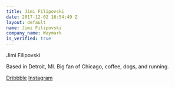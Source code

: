 ```yaml
---
title: Jimi Filipovski
date: 2017-12-02 16:54:49 Z
layout: default
name: Jimi Filipovski
company_name: Waymark
is_verified: true
---
```


Jimi Filipovski

Based in Detroit, MI. Big fan of Chicago, coffee, dogs, and running. 


[Dribbble](https://dribbble.com/jimifilipovski)
[Instagram](https://www.instagram.com/jimifilipovski/)
